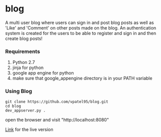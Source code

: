 # blog
A multi user blog where users can sign in and post blog posts as well as 'Like' and 'Comment' on other posts made on the blog. An authentication system is created for the users to be able to register and sign in and then create blog posts!

### Requirements
1. Python 2.7
2. jinja for python
3. google app engine for python
4. make sure that google_appengine directory is in your PATH variable

### Using Blog
```
git clone https://github.com/vpatel95/blog.git
cd blog
dev_appserver.py .
```
open the browser and visit "http://localhost:8080"

[Link](https://blog-141800.appspot.com) for the live version
